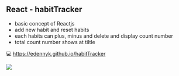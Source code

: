 ## React - habitTracker

- basic concept of Reactjs
- add new habit and reset habits
- each habits can plus, minus and delete and display count number 
- total count number shows at tiltle

:computer: https://edennyk.github.io/habitTracker </br>

<img src="https://user-images.githubusercontent.com/59883982/117493731-60668a80-af41-11eb-8f58-97cdf593af3d.png">
